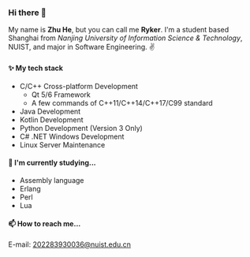 ### Hi there 👋
My name is **Zhu He**, but you can call me **Ryker**. I'm a student based Shanghai from _Nanjing University of Information Science & Technology_, NUIST, and major in Software Engineering. ✌️



#### ✨ My tech stack
- C/C++ Cross-platform Development
    - Qt 5/6 Framework
    - A few commands of C++11/C++14/C++17/C99 standard
- Java Development
- Kotlin Development
- Python Development (Version 3 Only)
- C# .NET Windows Development
- Linux Server Maintenance

#### 🌱 I'm currently studying...
- Assembly language
- Erlang
- Perl
- Lua

#### 📫 How to reach me...
E-mail: 202283930036@nuist.edu.cn
